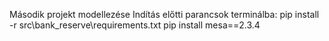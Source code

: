 Második projekt modellezése
Indítás előtti parancsok terminálba:
pip install -r src\bank_reserve\requirements.txt
pip install mesa==2.3.4
